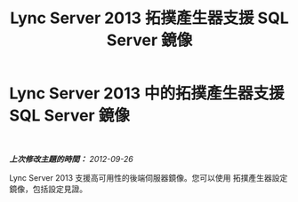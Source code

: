 ﻿---
title: Lync Server 2013 拓撲產生器支援 SQL Server 鏡像
TOCTitle: 拓撲產生器支援 SQL Server 鏡像
ms:assetid: 2c1caa73-c707-4e53-ae3f-a100534373fd
ms:mtpsurl: https://technet.microsoft.com/zh-tw/library/JJ688007(v=OCS.15)
ms:contentKeyID: 49889995
ms.date: 08/10/2015
mtps_version: v=OCS.15
ms.translationtype: HT
---

# Lync Server 2013 中的拓撲產生器支援 SQL Server 鏡像

 

_**上次修改主題的時間：** 2012-09-26_

Lync Server 2013 支援高可用性的後端伺服器鏡像。您可以使用 拓撲產生器設定鏡像，包括設定見證。

